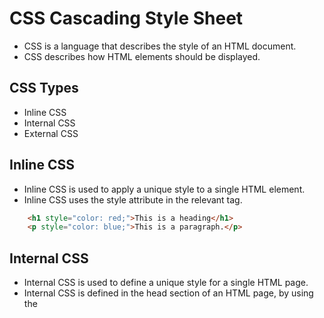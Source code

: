 # CSS Cascading Style Sheet
- CSS is a language that describes the style of an HTML document.
- CSS describes how HTML elements should be displayed.

## CSS Types
- Inline CSS
- Internal CSS
- External CSS

## Inline CSS
- Inline CSS is used to apply a unique style to a single HTML element.
- Inline CSS uses the style attribute in the relevant tag.

```html
    <h1 style="color: red;">This is a heading</h1>
    <p style="color: blue;">This is a paragraph.</p>
```

## Internal CSS
- Internal CSS is used to define a unique style for a single HTML page.
- Internal CSS is defined in the head section of an HTML page, by using the <style> element.

```html
    <head>
        <style>
            body {
                background-color: linen;
            }
            h1 {
                color: maroon;
                margin-left: 40px;
            }
        </style>
    </head>
```

## External CSS
- External CSS is used to define the style for many HTML pages.
- External CSS is written in a separate file.
- External CSS file should not contain any HTML tags.
- External CSS file should be saved with a .css extension.

```html
    <head>
        <link rel="stylesheet" type="text/css" href="mystyle.css">
    </head>
```

## CSS Selectors
- CSS selectors are used to "find" (or select) the HTML elements you want to style.
- We can divide CSS selectors into five categories:
    - Simple selectors (select elements based on name, id, class)
    - Combinator selectors (select elements based on a specific relationship between them)
    - Pseudo-class selectors (select elements based on a certain state)
    - Pseudo-elements selectors (select and style a part of an element)
    - Attribute selectors (select elements based on an attribute or attribute value)






## CSS Position
- The position property specifies the type of positioning method used for an element.
- There are five different position values:
    - static : default value
    - relative : relative to its normal position
    - fixed : relative to the browser window, unscrollable
    - absolute : relative to the nearest positioned ancestor, 
    - sticky : fixed position within its container, based on the user's scroll position

